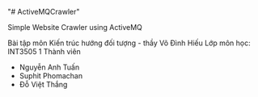 "# ActiveMQCrawler" 

Simple Website Crawler using ActiveMQ

Bài tập môn Kiến trúc hướng đối tượng - thầy Võ Đình Hiếu
Lớp môn học: INT3505 1
Thành viên
- Nguyễn Anh Tuấn
- Suphit Phomachan
- Đỗ Việt Thắng
